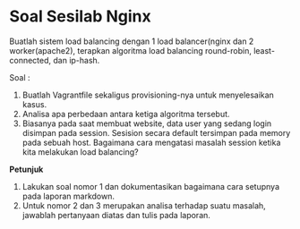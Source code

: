 # Soal Sesilab Nginx
Buatlah sistem load balancing dengan 1 load balancer(nginx dan 2 worker(apache2), terapkan algoritma load balancing round-robin, least-connected, dan ip-hash.

Soal :
1. Buatlah Vagrantfile sekaligus provisioning-nya untuk menyelesaikan kasus.
2. Analisa apa perbedaan antara ketiga algoritma tersebut.
3. Biasanya pada saat membuat website, data user yang sedang login disimpan pada session. Sesision secara default tersimpan pada memory pada sebuah host. Bagaimana cara mengatasi masalah session ketika kita melakukan load balancing?

<strong>Petunjuk</strong>
1. Lakukan soal nomor 1 dan dokumentasikan bagaimana cara setupnya pada laporan markdown.
2. Untuk nomor 2 dan 3 merupakan analisa terhadap suatu masalah, jawablah pertanyaan diatas dan tulis pada laporan.
